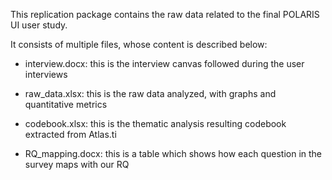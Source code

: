 This replication package contains the raw data related to the final POLARIS UI user study.

It consists of multiple files, whose content is described below:

- interview.docx: this is the interview canvas followed during the user interviews

- raw_data.xlsx: this is the raw data analyzed, with graphs and quantitative metrics

- codebook.xlsx: this is the thematic analysis resulting codebook extracted from Atlas.ti 

- RQ_mapping.docx: this is a table which shows how each question in the survey maps with our RQ